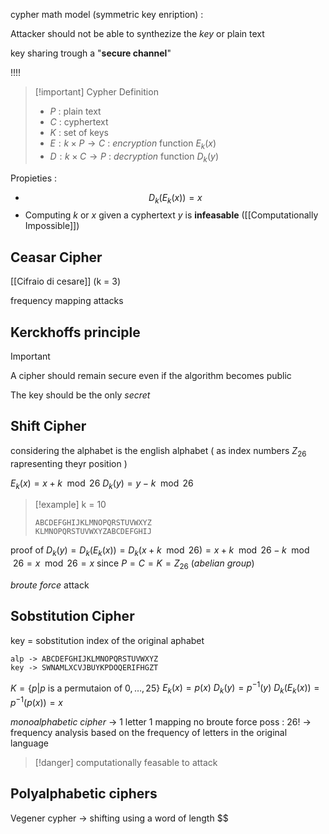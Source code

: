 cypher math model (symmetric key enription) : 

Attacker should not be able to synthezize the *key* or plain text

key sharing trough a "**secure channel**"  

!!!!

>[!important] Cypher Definition
>+ $P$ : plain text
>+ $C$ : cyphertext
>+ $K$  : set of keys
>+ $E : k \times P \rightarrow C$ : *encryption* function $E_k(x)$
>+ $D : k \times C \rightarrow P$ : *decryption* function $D_k(y)$

Propieties :
+ $$D_k(E_k(x))= x$$
+ Computing $k$ or $x$ given a cyphertext $y$ is **infeasable** ([[Computationally Impossible]])

Ceasar Cipher
---
[[Cifraio di cesare]] (k = 3)

frequency mapping attacks

Kerckhoffs principle
---

>[!important] 
>
>A cipher should remain secure even if the algorithm becomes public
>
>The key should be the only *secret*

Shift Cipher
---
considering the alphabet is the english alphabet ( as index numbers $Z_{26}$ rapresenting theyr position )

$E_k(x) =  x + k \mod{26}$
$D_k(y) =  y - k \mod{26}$

>[!example] k = 10
>```
>ABCDEFGHIJKLMNOPQRSTUVWXYZ
>KLMNOPQRSTUVWXYZABCDEFGHIJ
>```

proof of $D_k(y) = D_k(E_k(x)) = D_k(x + k \mod{26}) = x + k \mod{26} - k \mod{26} = x \mod{26} = x$ since $P=C=K=Z_{26}$ (*abelian group*)

*broute force* attack

Sobstitution Cipher
---

key = sobstitution index of the original aphabet 

```
alp -> ABCDEFGHIJKLMNOPQRSTUVWXYZ
key -> SWNAMLXCVJBUYKPDOQERIFHGZT
```

$K = \{ p | p \text{ is a permutaion of } 0,\dots,25\}$ 
$E_k(x) = p(x)$
$D_k(y) = p^{-1}(y)$
$D_k(E_k(x)) = p^{-1}(p(x))=x$

*monoalphabetic cipher* -> 1 letter 1 mapping
no broute force poss : $26!$ -> frequency analysis based on the frequency of letters in the original language

>[!danger] 
computationally feasable to attack 

Polyalphabetic ciphers
---

Vegener cypher -> shifting using a word of length $$

